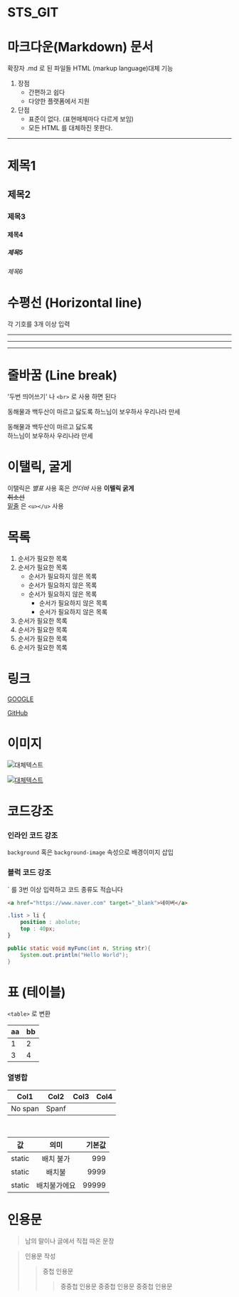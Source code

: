 # STS_GIT
# 마크다운(Markdown) 문서

확장자 .md 로 된 파일들
HTML (markup language)대체 기능

1. 장점
   - 간편하고 쉽다
   - 다양한 플랫폼에서 지원
2. 단점
   - 표준이 없다. (표현매체마다 다르게 보임)
   - 모든 HTML 를 대체하진 못한다.

---

# 제목1
## 제목2
### 제목3
#### 제목4
##### 제목5
###### 제목6


# 수평선 (Horizontal line)
각 기호를 3개 이상 입력

---

***

___


# 줄바꿈 (Line break)
'두번 띄어쓰기'  나  `<br>` 로 사용 하면 된다

동해물과 백두산이
마르고 닳도록
하느님이 보우하사
우리나라 만세

동해물과 백두산이
마르고 닳도록<br>
하느님이 보우하사
우리나라 만세

# 이탤릭, 굴게

이탤릭은 *별표* 사용 혹은 _언더바_ 사용 
**이텔릭 굵게** <br>
~~취소선~~ <br>
<u>밑줄</u> 은 `<u></u>` 사용

# 목록
1. 순서가 필요한 목록
1. 순서가 필요한 목록
    - 순서가 필요하지 않은 목록
    - 순서가 필요하지 않은 목록
    - 순서가 필요하지 않은 목록
      - 순서가 필요하지 않은 목록
      - 순서가 필요하지 않은 목록
2. 순서가 필요한 목록
3. 순서가 필요한 목록
4. 순서가 필요한 목록
5. 순서가 필요한 목록

# 링크
[GOOGLE](https://google.com)

[GitHub](https://github.com)

# 이미지
![대체텍스트](https://www.w3schools.com/html/pic_trulli.jpg)

[![대체텍스트](https://www.w3schools.com/html/pic_trulli.jpg)](https://www.naver.com)

# 코드강조
### 인라인 코드 강조
`background` 혹은 `background-image` 속성으로 배경이미지 삽입

### 블럭 코드 강조
` 를 3번 이상 입력하고 코드 종류도 적습니다

```html
<a href="https://www.naver.com" target="_blank">네이버</a>
```

```css
.list > li {
    position : abolute;
    top : 40px;
}
```

``` java
public static void myFunc(int n, String str){
    System.out.println("Hello World");
}
```

# 표 (테이블)

`<table>` 로 변환

|aa|bb|
|--|--|
|1|2|
|3|4|

### 열병합

|Col1|Col2|Col3|Col4|
|----|----|----|----|
|No span| Spanf   |||

<br>

|값|의미|기본값|
|---|:---:|---:|
|static| 배치 불가 | 999|
|static| 배치불 | 9999|
|static| 배치불가에요 | 99999|

# 인용문

> 남의 말이나 글에서 직접 따온 문장

> 인용문 작성
>> 중첩 인용문
>>> 중중첩 인용문
>>> 중중첩 인용문
>>> 중중첩 인용문




